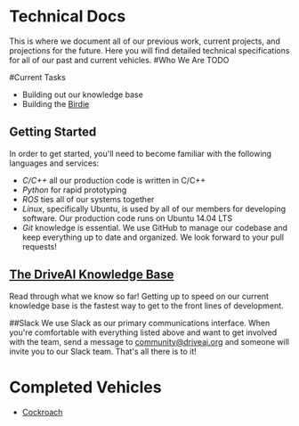 # Technical Docs
This is where we document all of our previous work, current projects, and projections for the future. Here you will find detailed technical specifications for all of our past and current vehicles.
#Who We Are
TODO

#Current Tasks
- Building out our knowledge base
- Building the [Birdie](docs.driveai.org/birdie/)

## Getting Started
In order to get started, you'll need to become familiar with the following languages and services:

- *C/C++* all our production code is written in C/C++
- *Python* for rapid prototyping
- *ROS* ties all of our systems together
- *Linux*, specifically Ubuntu, is used by all of our members for developing software. Our production code runs on Ubuntu 14.04 LTS
- *Git* knowledge is essential. We use GitHub to manage our codebase and keep everything up to date and organized. We look forward to your pull requests!

## [The DriveAI Knowledge Base](docs.driveai.org/knowledge)
Read through what we know so far! Getting up to speed on our current knowledge base is the fastest way to get to the front lines of development.

##Slack
We use Slack as our primary communications interface. When you're comfortable with everything listed above and want to get involved with the team, send a message to [community@driveai.org](mailto:community@driveai.org) and someone will invite you to our Slack team. That's all there is to it!

# Completed Vehicles
- [Cockroach](docs.driveai.org/cockroach)
